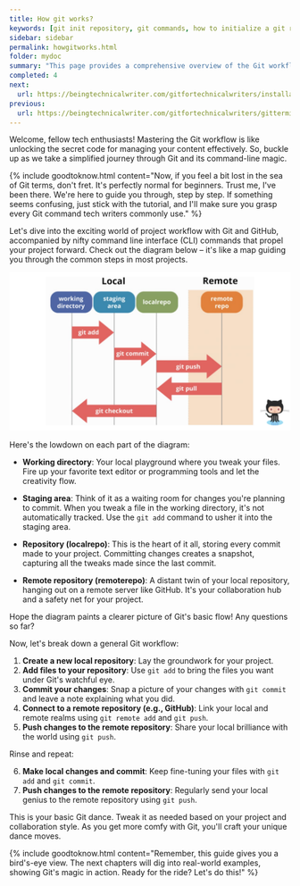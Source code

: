 ```yaml
---
title: How git works?
keywords: [git init repository, git commands, how to initialize a git repository, git repository github,git repository tutorial, select a branch]
sidebar: sidebar
permalink: howgitworks.html
folder: mydoc
summary: "This page provides a comprehensive overview of the Git workflow."
completed: 4
next:
  url: https://beingtechnicalwriter.com/gitfortechnicalwriters/installation.html
previous:
  url: https://beingtechnicalwriter.com/gitfortechnicalwriters/gitterminologies.html
---
```


Welcome, fellow tech enthusiasts! Mastering the Git workflow is like unlocking the secret code for managing your content effectively. So, buckle up as we take a simplified journey through Git and its command-line magic.

{% include goodtoknow.html content="Now, if you feel a bit lost in the sea of Git terms, don't fret. It's perfectly normal for beginners. Trust me, I've been there. We're here to guide you through, step by step. If something seems confusing, just stick with the tutorial, and I'll make sure you grasp every Git command tech writers commonly use." %}

Let's dive into the exciting world of project workflow with Git and GitHub, accompanied by nifty command line interface (CLI) commands that propel your project forward. Check out the diagram below – it's like a map guiding you through the common steps in most projects.

![Git Workflow](./images/gitworkflow.png)

Here's the lowdown on each part of the diagram:

- **Working directory**: Your local playground where you tweak your files. Fire up your favorite text editor or programming tools and let the creativity flow.

- **Staging area**: Think of it as a waiting room for changes you're planning to commit. When you tweak a file in the working directory, it's not automatically tracked. Use the `git add` command to usher it into the staging area.

- **Repository (localrepo)**: This is the heart of it all, storing every commit made to your project. Committing changes creates a snapshot, capturing all the tweaks made since the last commit.

- **Remote repository (remoterepo)**: A distant twin of your local repository, hanging out on a remote server like GitHub. It's your collaboration hub and a safety net for your project.

Hope the diagram paints a clearer picture of Git's basic flow! Any questions so far?

Now, let's break down a general Git workflow:

1. **Create a new local repository**: Lay the groundwork for your project.
2. **Add files to your repository**: Use `git add` to bring the files you want under Git's watchful eye.
3. **Commit your changes**: Snap a picture of your changes with `git commit` and leave a note explaining what you did.
4. **Connect to a remote repository (e.g., GitHub)**: Link your local and remote realms using `git remote add` and `git push`.
5. **Push changes to the remote repository**: Share your local brilliance with the world using `git push`.

Rinse and repeat:

6. **Make local changes and commit**: Keep fine-tuning your files with `git add` and `git commit`.
7. **Push changes to the remote repository**: Regularly send your local genius to the remote repository using `git push`.

This is your basic Git dance. Tweak it as needed based on your project and collaboration style. As you get more comfy with Git, you'll craft your unique dance moves.

{% include goodtoknow.html content="Remember, this guide gives you a bird's-eye view. The next chapters will dig into real-world examples, showing Git's magic in action. Ready for the ride? Let's do this!" %}